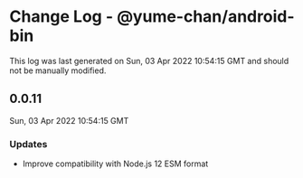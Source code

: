 # Change Log - @yume-chan/android-bin

This log was last generated on Sun, 03 Apr 2022 10:54:15 GMT and should not be manually modified.

## 0.0.11
Sun, 03 Apr 2022 10:54:15 GMT

### Updates

- Improve compatibility with Node.js 12 ESM format


